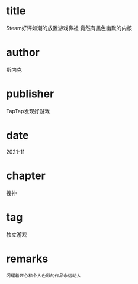 # title
Steam好评如潮的放置游戏鼻祖 竟然有黑色幽默的内核

# author
斯内克

# publisher
TapTap发现好游戏

# date
2021-11

# chapter
搜神

# tag
独立游戏

# remarks
`闪耀着匠心和个人色彩的作品永远动人`
